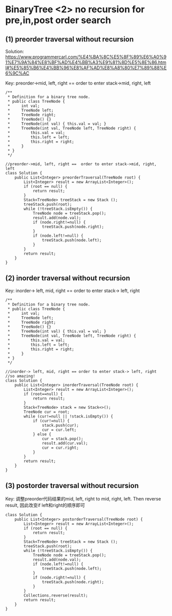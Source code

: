 # BinaryTree <2> no recursion for pre,in,post order search
## (1) preorder traversal without recursion

Solution: https://www.programmercarl.com/%E4%BA%8C%E5%8F%89%E6%A0%91%E7%9A%84%E8%BF%AD%E4%BB%A3%E9%81%8D%E5%8E%86.html#%E5%85%B6%E4%BB%96%E8%AF%AD%E8%A8%80%E7%89%88%E6%9C%AC


Key: preorder->mid, left, right ==  order to enter stack->mid, right, left 

```
/**
 * Definition for a binary tree node.
 * public class TreeNode {
 *     int val;
 *     TreeNode left;
 *     TreeNode right;
 *     TreeNode() {}
 *     TreeNode(int val) { this.val = val; }
 *     TreeNode(int val, TreeNode left, TreeNode right) {
 *         this.val = val;
 *         this.left = left;
 *         this.right = right;
 *     }
 * }
 */

//preorder->mid, left, right ==  order to enter stack->mid, right, left 
class Solution {
    public List<Integer> preorderTraversal(TreeNode root) {
        List<Integer> result = new ArrayList<Integer>();
        if (root == null) {
            return result;
        }
        Stack<TreeNode> treeStack = new Stack ();
        treeStack.push(root);
        while (!treeStack.isEmpty()) {
            TreeNode node = treeStack.pop();
            result.add(node.val);
            if (node.right!=null) {
                treeStack.push(node.right);
            }
            if (node.left!=null) {
                treeStack.push(node.left);
            }
        }
        return result;
    }
}
```

## (2) inorder traversal without recursion


Key: inorder-> left, mid, right == order to enter stack-> left, right

```
/**
 * Definition for a binary tree node.
 * public class TreeNode {
 *     int val;
 *     TreeNode left;
 *     TreeNode right;
 *     TreeNode() {}
 *     TreeNode(int val) { this.val = val; }
 *     TreeNode(int val, TreeNode left, TreeNode right) {
 *         this.val = val;
 *         this.left = left;
 *         this.right = right;
 *     }
 * }
 */

//inorder-> left, mid, right == order to enter stack-> left, right
//so amazing!
class Solution {
    public List<Integer> inorderTraversal(TreeNode root) {
        List<Integer> result = new ArrayList<Integer>();
        if (root==null) {
            return result;
        }
        Stack<TreeNode> stack = new Stack<>();
        TreeNode cur = root;
        while (cur!=null || !stack.isEmpty()) {
            if (cur!=null) {
                stack.push(cur);
                cur = cur.left;
            } else {
                cur = stack.pop();
                result.add(cur.val);
                cur = cur.right;
            }
        }
        return result;
    }
}
```

## (3) postorder traversal without recursion

Key:  调整preorder代码结果的mid, left, right to mid, right, left. Then reverse result, 因此改变if left和right的顺序即可

```
class Solution {
    public List<Integer> postorderTraversal(TreeNode root) {
        List<Integer> result = new ArrayList<Integer>();
        if (root == null) {
            return result;
        }
        Stack<TreeNode> treeStack = new Stack ();
        treeStack.push(root);
        while (!treeStack.isEmpty()) {
            TreeNode node = treeStack.pop();
            result.add(node.val);
            if (node.left!=null) {
                treeStack.push(node.left);
            }
            if (node.right!=null) {
                treeStack.push(node.right);
            }
        }
        Collections.reverse(result);
        return result;
    }
}
```